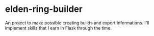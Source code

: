 # elden-ring-builder
An project to make possible creating builds and export informations. I'll implement skills that I earn in Flask through the time.
